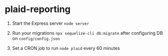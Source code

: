 # plaid-reporting

1. Start the Express server `node server`

2. Run your migrations `npx sequelize-cli db:migrate` after configuring DB on `config/config.json`

3. Set a CRON job to run `node plaid` every 60 minutes
